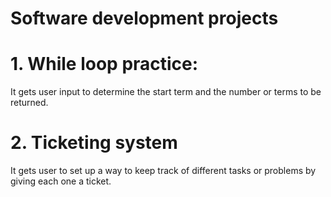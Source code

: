 # Software development projects
# 1. While loop practice:
It gets user input to determine the start term and the number or terms to be returned.
# 2. Ticketing system
It gets user to set up a way to keep track of different tasks or problems by giving each one a ticket.
